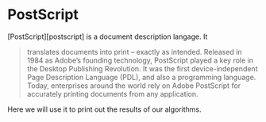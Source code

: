 # PostScript
[PostScript][postscript] is a document description langage. It

> translates documents into print – exactly as intended. Released in 1984 as
> Adobe’s founding technology, PostScript played a key role in the Desktop
> Publishing Revolution. It was the first device-independent Page Description
> Language (PDL), and also a programming language. Today, enterprises around the
> world rely on Adobe PostScript for accurately printing documents from any
> application.

Here we will use it to print out the results of our algorithms.

[postcript]: https://www.adobe.com/products/postscript.html
